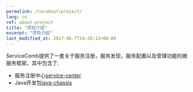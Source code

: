 ```yaml
---
permalink: /cn/about/project/
lang: cn
ref: about-project
title: "项目介绍"
excerpt: "项目介绍"
last_modified_at: 2017-06-7T14:28:13+08:00
---
```

ServiceComb提供了一套关于服务注册，服务发现，服务配置以及管理功能的微服务框架，其中包含了:
 * 服务注册中心[service-center](https://github.com/ServiceComb/service-center)
 * Java开发包[java-chassis](https://github.com/ServiceComb/java-chassis) 
